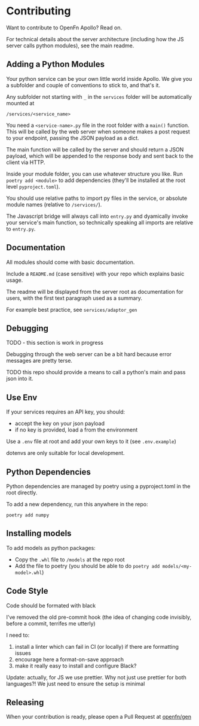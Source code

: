 # Contributing

Want to contribute to OpenFn Apollo? Read on.

For technical details about the server architecture (including how the JS server
calls python modules), see the main readme.

## Adding a Python Modules

Your python service can be your own little world inside Apollo. We give you a
subfolder and couple of conventions to stick to, and that's it.

Any subfolder not starting with `_` in the `services` folder will be
automatically mounted at

```
/services/<service_name>
```

You need a `<service-name>.py` file in the root folder with a `main()` function.
This will be called by the web server when someone makes a post request to your
endpoint, passing the JSON payload as a dict.

The main function will be called by the server and should return a JSON payload,
which will be appended to the response body and sent back to the client via
HTTP.

Inside your module folder, you can use whatever structure you like. Run
`poetry add <module>` to add dependencies (they'll be installed at the root
level `pyproject.toml`).

You should use relative paths to import py files in the service, or absolute
module names (relative to `/services/`).

The Javascript bridge will always call into `entry.py` and dyamically invoke
your service's main function, so technically speaking all imports are relative
to `entry.py`.

## Documentation

All modules should come with basic documentation.

Include a `README.md` (case sensitive) with your repo which explains basic
usage.

The readme will be displayed from the server root as documentation for users,
with the first text paragraph used as a summary.

For example best practice, see `services/adaptor_gen`

## Debugging

TODO - this section is work in progress

Debugging through the web server can be a bit hard because error messages are
pretty terse.

TODO this repo should provide a means to call a python's main and pass json into
it.

## Use Env

If your services requires an API key, you should:

- accept the key on your json payload
- if no key is provided, load a from the environment

Use a `.env` file at root and add your own keys to it (see `.env.example`)

dotenvs are only suitable for local development.

## Python Dependencies

Python dependencies are managed by poetry using a pyproject.toml in the root
directly.

To add a new dependency, run this anywhere in the repo:

```
poetry add numpy
```

## Installing models

To add models as python packages:

- Copy the `.whl` file to `/models` at the repo root
- Add the file to poetry (you should be able to do
  `poetry add models/<my-model>.whl`)

## Code Style

Code should be formated with black

I've removed the old pre-commit hook (the idea of changing code invisibly,
before a commit, terrifes me utterly)

I need to:

1. install a linter which can fail in CI (or locally) if there are formatting
   issues
2. encourage here a format-on-save approach
3. make it really easy to install and configure Black?

Update: actually, for JS we use prettier. Why not just use prettier for both
languages?! We just need to ensure the setup is minimal

## Releasing

When your contribution is ready, please open a Pull Request at
[openfn/gen](https://www.github.com/openfn/gen)
